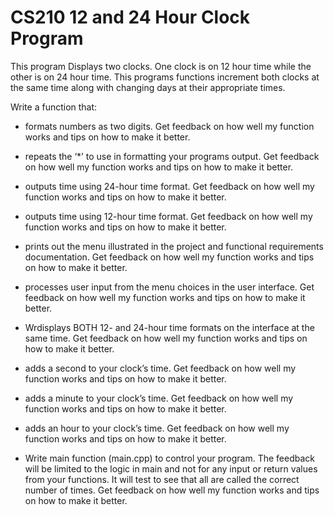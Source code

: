 # CS210 12 and 24 Hour Clock Program

This program Displays two clocks. One clock is on 12 hour time while the other is on 24 hour time. This programs functions increment both clocks at the same time along with changing days at their appropriate times.


Write a function that: 
 - formats numbers as two digits. Get feedback on how well my function works and tips on how to make it better.

 - repeats the ‘*’ to use in formatting your programs output. Get feedback on how well my function works and tips on how to make it better.

 - outputs time using 24-hour time format. Get feedback on how well my function works and tips on how to make it better.

 - outputs time using 12-hour time format. Get feedback on how well my function works and tips on how to make it better.

 - prints out the menu illustrated in the project and functional requirements documentation. Get feedback on how well my function works and tips on how to make it better.

 - processes user input from the menu choices in the user interface. Get feedback on how well my function works and tips on how to make it better.

 - Wrdisplays BOTH 12- and 24-hour time formats on the interface at the same time. Get feedback on how well my function works and tips on how to make it better.
   
 - adds a second to your clock’s time. Get feedback on how well my function works and tips on how to make it better.

 - adds a minute to your clock’s time. Get feedback on how well my function works and tips on how to make it better.

 - adds an hour to your clock’s time. Get feedback on how well my function works and tips on how to make it better.

 - Write main function (main.cpp) to control your program. The feedback  will be limited to the logic in main and not for any input or return values from your functions. It will test to see that all are called the correct number of times. Get feedback on how well my function works and tips on how to make it better.


